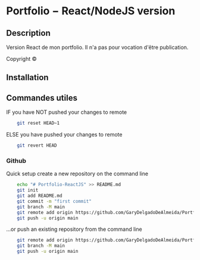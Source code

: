 # Portfolio &minus; React/NodeJS version

## Description
Version React de mon portfolio. Il n'a pas pour vocation d'être publication.

Copyright &copy;

## Installation

## Commandes utiles

IF you have NOT pushed your changes to remote
```bash
    git reset HEAD~1
```

ELSE you have pushed your changes to remote
```bash
    git revert HEAD
```

### Github
Quick setup create a new repository on the command line

```bash
    echo "# Portfolio-ReactJS" >> README.md
    git init
    git add README.md
    git commit -m "first commit"
    git branch -M main
    git remote add origin https://github.com/GaryDelgadoDeAlmeida/Portfolio-ReactJS.git
    git push -u origin main
```

…or push an existing repository from the command line
```bash
    git remote add origin https://github.com/GaryDelgadoDeAlmeida/Portfolio-ReactJS.git
    git branch -M main
    git push -u origin main
```